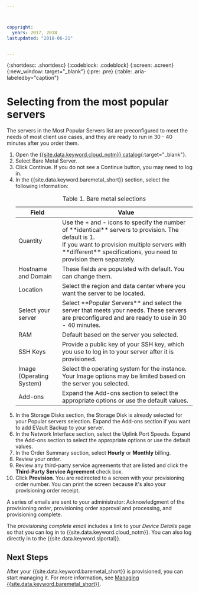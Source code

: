```yaml
---



copyright:
  years: 2017, 2018
lastupdated: "2018-06-21"


---
```


{:shortdesc: .shortdesc}
{:codeblock: .codeblock}
{:screen: .screen}
{:new_window: target="_blank"}
{:pre: .pre}
{:table: .aria-labeledby="caption"}


# Selecting from the most popular servers
The servers in the Most Popular Servers list are preconfigured to meet the needs of most client use cases, and they are ready to run in 30 - 40 minutes after you order them.
1. Open the [{{site.data.keyword.cloud_notm}} catalog](https://console.bluemix.net/catalog/){:target="_blank"}.   
2. Select Bare Metal Server.
3. Click Continue.  If you do not see a Continue button, you may need to log in.
2. In the {{site.data.keyword.baremetal_short}} section, select the following information:
    <table>
    <CAPTION>Table 1. Bare metal selections</CAPTION>
    <THEAD>
    <TR>
    <th>Field</th>
    <th>Value</th>
    </TR>
    </THEAD>
    <TBODY>
    <tr>
    <td>Quantity</td>
    <td>Use the + and - icons to specify the number of **identical** servers to provision. The default is 1.<br>If you want to provision multiple servers with **different** specifications, you need to provision them separately.
    <tr>
    <td>Hostname and Domain</td>
    <td>These fields are populated with default. You can change them.</td>
    </tr>
    <tr>
    <td>Location</td>
    <td>Select the region and data center where you want the server to be located.</td>
    </tr>
    <tr>
    <tr>
    <td>Select your server</td>
    <td>Select **Popular Servers** and select the server that meets your needs. These servers are preconfigured and are ready to use in 30 - 40 minutes.
    </tr>
    <tr>
    <td>RAM</td>
    <td>Default based on the server you selected.</td>
    </tr>
    <tr>
    <td>SSH Keys</td>
    <td>Provide a public key of your SSH key, which you use to log in to your server after it is provisioned.</td>
    </tr>
    <tr>
    <td>Image <br>(Operating System)</td>
    <td>Select the operating system for the instance. Your Image options may be limited based on the server you selected.</td>
    </tr>
    <td>Add-ons</td>
    <td>Expand the Add-ons section to select the appropriate options or use the default values.</td>
    </tr>
    </TBODY>
    </table>
3. In the Storage Disks section, the Storage Disk is already selected for your Popular servers selection. Expand the Add-ons section if you want to add EVault Backup to your server.
4. In the Network Interface section, select the Uplink Port Speeds. Expand the Add-ons section to select the appropriate options or use the default values.
3.  In the Order Summary section, select **Hourly** or **Monthly** billing.
4.  Review your order.
5.  Review any third-party service agreements that are listed and click the **Third-Party Service Agreement** check box.
6.  Click **Provision**. You are redirected to a screen with your provisioning order number. You can print the screen because it's also your provisioning order receipt.

 A series of emails are sent to your administrator: Acknowledgment of the provisioning order, provisioning order approval and processing, and provisioning complete.

 The _provisioning complete email_ includes a link to your *Device Details* page so that you can log in to {{site.data.keyword.cloud_notm}}. You can also log directly in to the {{site.data.keyword.slportal}}.


## Next Steps
After your {{site.data.keyword.baremetal_short}} is provisioned, you can start managing it. For more information, see [Managing {{site.data.keyword.baremetal_short}}](../bare-metal/managing.html).
